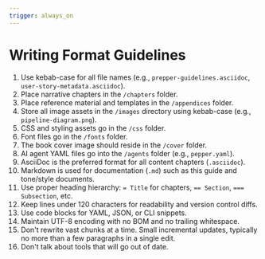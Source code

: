 ```yaml
---
trigger: always_on
---
```


# Writing Format Guidelines

1. Use kebab-case for all file names (e.g., `prepper-guidelines.asciidoc`, `user-story-metadata.asciidoc`).
1. Place narrative chapters in the `/chapters` folder.
1. Place reference material and templates in the `/appendices` folder.
1. Store all image assets in the `/images` directory using kebab-case (e.g., `pipeline-diagram.png`).
1. CSS and styling assets go in the `/css` folder.
1. Font files go in the `/fonts` folder.
1. The book cover image should reside in the `/cover` folder.
1. AI agent YAML files go into the `/agents` folder (e.g., `pepper.yaml`).
1. AsciiDoc is the preferred format for all content chapters (`.asciidoc`).
1. Markdown is used for documentation (`.md`) such as this guide and tone/style documents.
1. Use proper heading hierarchy: `= Title` for chapters, `== Section`, `=== Subsection`, etc.
1. Keep lines under 120 characters for readability and version control diffs.
1. Use code blocks for YAML, JSON, or CLI snippets.
1. Maintain UTF-8 encoding with no BOM and no trailing whitespace.
1. Don't rewrite vast chunks at a time. Small incremental updates, typically no more than a few paragraphs in a single edit.
1. Don't talk about tools that will go out of date.